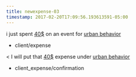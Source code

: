 ```yaml
---
title: newexpense-03
timestamp: 2017-02-20T17:09:56.193613591-05:00
---
```


i just spent [40$](amount_of_money) on an event for [urban behavior](company_name)
* client/expense

< I will put that [40$](amount_of_money) expense under [urban behavior](company_name)
* client_expense/confirmation
